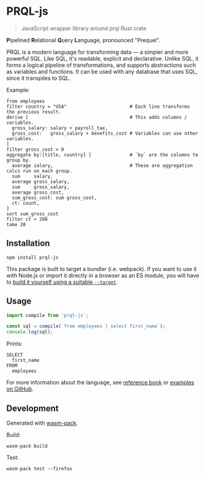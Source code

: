 # PRQL-js

> JavaScript wrapper library around prql Rust crate

**P**ipelined **R**elational **Q**uery **L**anguage, pronounced "Prequel".

PRQL is a modern language for transforming data — a simpler and more powerful
SQL. Like SQL, it's readable, explicit and declarative. Unlike SQL, it forms a
logical pipeline of transformations, and supports abstractions such as variables
and functions. It can be used with any database that uses SQL, since it
transpiles to SQL.

Example:

```prql
from employees
filter country = "USA"                       # Each line transforms the previous result.
derive [                                     # This adds columns / variables.
  gross_salary: salary + payroll_tax,
  gross_cost:   gross_salary + benefits_cost # Variables can use other variables.
]
filter gross_cost > 0
aggregate by:[title, country] [              # `by` are the columns to group by.
  average salary,                            # These are aggregation calcs run on each group.
  sum     salary,
  average gross_salary,
  sum     gross_salary,
  average gross_cost,
  sum_gross_cost: sum gross_cost,
  ct: count,
]
sort sum_gross_cost
filter ct > 200
take 20
```

## Installation

```
npm install prql-js
```

This package is built to target a bundler (i.e. webpack). If you want to use it with Node.js or import it directly in a browser as an ES module, you will have to [build it yourself using a suitable `--target`](https://rustwasm.github.io/docs/wasm-pack/commands/build.html).

## Usage

```js
import compile from 'prql-js';

const sql = compile(`from employees | select first_name`);
console.log(sql);
```
Prints:
```
SELECT
  first_name
FROM
  employees
```

For more information about the language, see [reference book](https://prql-lang.org/reference) or [examples on GitHub](https://github.com/prql/prql/tree/main/examples).

## Development

Generated with [wasm-pack](https://rustwasm.github.io/docs/wasm-pack/tutorials/npm-browser-packages/index.html).

Build:

    wasm-pack build

Test:

    wasm-pack test --firefox
